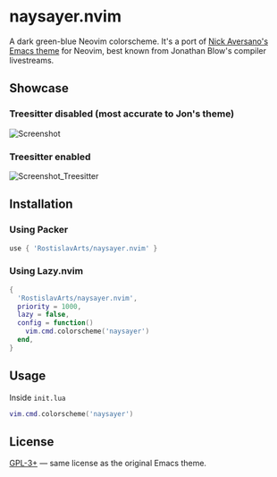 # naysayer.nvim

A dark green-blue Neovim colorscheme. It's a port of [Nick Aversano's Emacs theme](https://github.com/nickav/naysayer-theme.el) for Neovim, best known from Jonathan Blow's compiler livestreams.

## Showcase
### Treesitter **disabled** (most accurate to Jon's theme)
![Screenshot](screenshots/example.png)

### Treesitter **enabled**
![Screenshot_Treesitter](screenshots/example-treesitter.png)

## Installation

### Using Packer

```lua
use { 'RostislavArts/naysayer.nvim' }
```

### Using Lazy.nvim

```lua
{
  'RostislavArts/naysayer.nvim',
  priority = 1000,
  lazy = false,
  config = function()
    vim.cmd.colorscheme('naysayer')
  end,
}
````

## Usage

Inside `init.lua`
```lua
vim.cmd.colorscheme('naysayer')
```

## License

[GPL-3+](LICENSE) — same license as the original Emacs theme.

